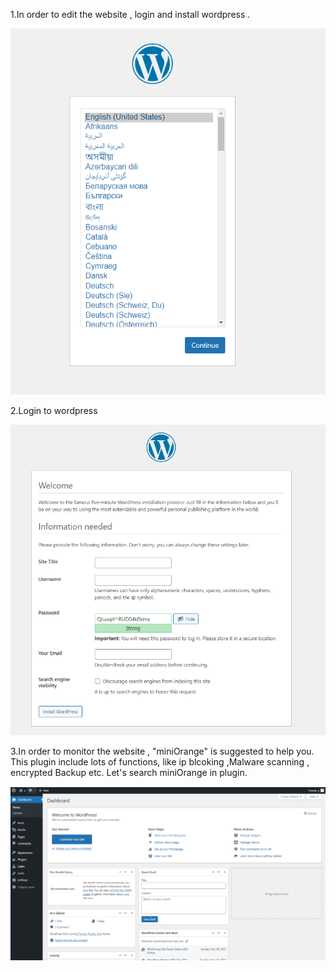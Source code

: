 1.In order to edit the website , login and install wordpress .
  
![Step Logo](./assets/Step2_11.png) 

2.Login to wordpress 

![A Logo](./assets/Step2_12.png)

3.In order to monitor the website , "miniOrange" is suggested to help you.
  This plugin include lots of functions, like ip blcoking ,Malware scanning , encrypted Backup etc.
  Let's search miniOrange in plugin.
  
![B Logo](./assets/Step2_13.png)
  
